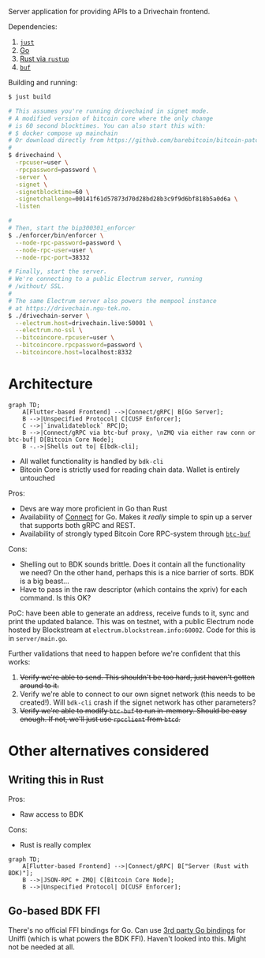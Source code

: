 Server application for providing APIs to a Drivechain frontend.

Dependencies:

1.  [`just`](https://just.systems/man/en/chapter_4.html?highlight=brew#packages)
1.  [Go](https://go.dev/doc/install)
1.  [Rust via `rustup`](https://rustup.rs/)
1.  [`buf`](https://buf.build/docs/installation)

Building and running:

```bash
$ just build

# This assumes you're running drivechaind in signet mode.
# A modified version of bitcoin core where the only change
# is 60 second blocktimes. You can also start this with:
# $ docker compose up mainchain
# Or download directly from https://github.com/barebitcoin/bitcoin-patched
#
$ drivechaind \
  -rpcuser=user \
  -rpcpassword=password \
  -server \
  -signet \
  -signetblocktime=60 \
  -signetchallenge=00141f61d57873d70d28bd28b3c9f9d6bf818b5a0d6a \
  -listen

#
# Then, start the bip300301_enforcer
$ ./enforcer/bin/enforcer \
  --node-rpc-password=password \
  --node-rpc-user=user \
  --node-rpc-port=38332

# Finally, start the server.
# We're connecting to a public Electrum server, running
# /without/ SSL.
#
# The same Electrum server also powers the mempool instance
# at https://drivechain.ngu-tek.no.
$ ./drivechain-server \
  --electrum.host=drivechain.live:50001 \
  --electrum.no-ssl \
  --bitcoincore.rpcuser=user \
  --bitcoincore.rpcpassword=password \
  --bitcoincore.host=localhost:8332
```

# Architecture

```mermaid
graph TD;
    A[Flutter-based Frontend] -->|Connect/gRPC| B[Go Server];
    B -->|Unspecified Protocol| C[CUSF Enforcer];
    C -->|`invalidateblock` RPC|D;
    B -->|Connect/gRPC via btc-buf proxy, \nZMQ via either raw conn or btc-buf| D[Bitcoin Core Node];
    B -.->|Shells out to| E[bdk-cli];
```

- All wallet functionality is handled by `bdk-cli`
- Bitcoin Core is strictly used for reading chain data. Wallet is entirely
  untouched

Pros:

- Devs are way more proficient in Go than Rust
- Availability of [Connect](https://github.com/connectrpc/connect-go/) for Go.
  Makes it _really_ simple to spin up a server that supports both gRPC and REST.
- Availability of strongly typed Bitcoin Core RPC-system through
  [`btc-buf`](https://github.com/barebitcoin/btc-buf)

Cons:

- Shelling out to BDK sounds brittle. Does it contain all the functionality we
  need? On the other hand, perhaps this is a nice barrier of sorts. BDK is a big
  beast...
- Have to pass in the raw descriptor (which contains the xpriv) for each
  command. Is this OK?

PoC: have been able to generate an address, receive funds to it, sync and print
the updated balance. This was on testnet, with a public Electrum node hosted by
Blockstream at `electrum.blockstream.info:60002`. Code for this is in
`server/main.go`.

Further validations that need to happen before we're confident that this works:

1. ~~Verify we're able to send. This shouldn't be too hard, just haven't gotten
   around to it.~~
1. Verify we're able to connect to our own signet network (this needs to be
   created!). Will `bdk-cli` crash if the signet network has other parameters?
1. ~~Verify we're able to modify `btc-buf` to run in-memory. Should be easy
   enough. If not, we'll just use `rpcclient` from `btcd`.~~

# Other alternatives considered

## Writing this in Rust

Pros:

- Raw access to BDK

Cons:

- Rust is really complex

```mermaid
graph TD;
    A[Flutter-based Frontend] -->|Connect/gRPC| B["Server (Rust with BDK)"];
    B -->|JSON-RPC + ZMQ| C[Bitcoin Core Node];
    B -->|Unspecified Protocol| D[CUSF Enforcer];
```

## Go-based BDK FFI

There's no official FFI bindings for Go. Can use
[3rd party Go bindings](https://github.com/NordSecurity/uniffi-bindgen-go) for
Uniffi (which is what powers the BDK FFI). Haven't looked into this. Might not
be needed at all.
